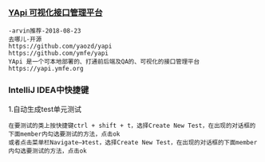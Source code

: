 ### [YApi 可视化接口管理平台](https://github.com/ymfe/yapi)
~~~
-arvin推荐-2018-08-23
去哪儿-开源
https://github.com/yaozd/yapi
https://github.com/ymfe/yapi
YApi 是一个可本地部署的、打通前后端及QA的、可视化的接口管理平台 https://yapi.ymfe.org
~~~

### IntelliJ IDEA中快捷键
1.自动生成test单元测试
```
在要测试的类上按快捷键ctrl + shift + t，选择Create New Test，在出现的对话框的下面member内勾选要测试的方法，点击ok
或者点击菜单栏Navigate–》test，选择Create New Test，在出现的对话框的下面member内勾选要测试的方法，点击ok
``` 